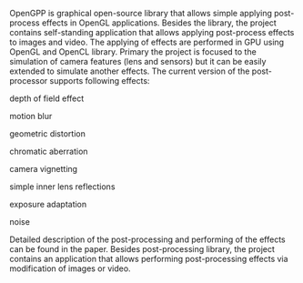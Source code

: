 OpenGPP is graphical open-source library that allows simple applying post-process effects in OpenGL applications. Besides the library, the project contains self-standing application that allows applying post-process effects to images and video. The applying of effects are performed in GPU using OpenGL and OpenCL library. Primary the project is focused to the simulation of camera features (lens and sensors) but it can be easily extended to simulate another effects. The current version of the post-processor supports following effects:

depth of field effect

motion blur

geometric distortion

chromatic aberration

camera vignetting

simple inner lens reflections

exposure adaptation

noise

Detailed description of the post-processing and performing of the effects can be found in the paper. Besides post-processing library, the project contains an application that allows performing post-processing effects via modification of images or video.
